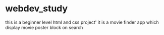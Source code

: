 # webdev_study
this is a beginner level html and css project'
it is a movie finder app which display movie poster block on search
